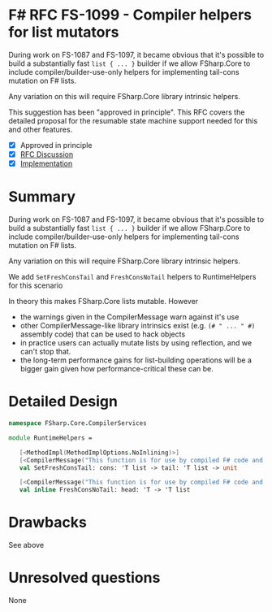 # F# RFC FS-1099 - Compiler helpers for list mutators

During work on FS-1087 and FS-1097, it became obvious that it's possible to build a substantially fast `list { ... }` builder
if we allow FSharp.Core to include compiler/builder-use-only helpers for implementing tail-cons mutation on F# lists.

Any variation on this will require FSharp.Core library intrinsic helpers.

This suggestion has been "approved in principle".
This RFC covers the detailed proposal for the resumable state machine support needed for this and other features.

- [x] Approved in principle
- [x] [RFC Discussion](https://github.com/fsharp/fslang-design/issues/455)
- [x] [Implementation](https://github.com/dotnet/fsharp/pull/6811)

# Summary

During work on FS-1087 and FS-1097, it became obvious that it's possible to build a substantially fast `list { ... }` builder
if we allow FSharp.Core to include compiler/builder-use-only helpers for implementing tail-cons mutation on F# lists.

Any variation on this will require FSharp.Core library intrinsic helpers.

We add `SetFreshConsTail` and `FreshConsNoTail` helpers to RuntimeHelpers for this scenario

In theory this makes FSharp.Core lists mutable.  However
* the warnings given in the CompilerMessage warn against it's use
* other CompilerMessage-like library intrinsics exist (e.g. `(# " ... " #)` assembly code) that can be used to hack objects
* in practice users can actually mutate lists by using reflection, and we can't stop that.
* the long-term performance gains for list-building operations will be a bigger gain given how performance-critical these can be.


# Detailed Design 
```fsharp
namespace FSharp.Core.CompilerServices

module RuntimeHelpers = 

   [<MethodImpl(MethodImplOptions.NoInlining)>]
   [<CompilerMessage("This function is for use by compiled F# code and should not be used directly", 1204, IsHidden=true)>]
   val SetFreshConsTail: cons: 'T list -> tail: 'T list -> unit

   [<CompilerMessage("This function is for use by compiled F# code and should not be used directly", 1204, IsHidden=true)>]
   val inline FreshConsNoTail: head: 'T -> 'T list
```

# Drawbacks

See above

# Unresolved questions

None
